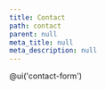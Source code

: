 ```yaml
---
title: Contact
path: contact
parent: null
meta_title: null
meta_description: null
---
```


@ui('contact-form')
